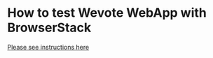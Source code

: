 # How to test Wevote WebApp with BrowserStack

[Please see instructions here](../../docs/testing/README_TESTING.md) 
